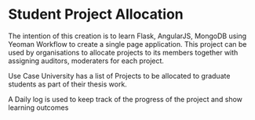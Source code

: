 Student Project Allocation
==========================


The intention of this creation is to learn Flask, AngularJS, MongoDB using Yeoman Workflow to create a single page application.
This project can be used by organisations to allocate projects to its members together with assigning auditors, moderaters for each project.


Use Case
University has a list of Projects to be allocated to graduate students as part of their thesis work.

A Daily log is used to keep track of the progress of the project and show learning outcomes

